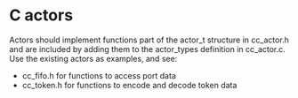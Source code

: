# C actors

Actors should implement functions part of the actor_t structure in cc_actor.h and are included by adding them to the actor_types definition in cc_actor.c. Use the existing actors as examples, and see:

- cc_fifo.h for functions to access port data
- cc_token.h for functions to encode and decode token data
